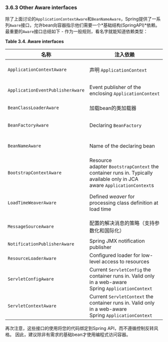 ### 3.6.3 Other Aware interfaces


除了上面讨论的`ApplicationContextAware`和`BeanNameAware`，Spring提供了一系列`Aware`接口，允许bean向容器指示他们需要一个*基础结构(SpringAPI)*依赖。 最重要的`Aware`接口总结如下 - 作为一般规则，看名字就能知道依赖类型：

**Table 3.4. Aware interfaces**

| 名称                               | 注入依赖                                     | 详情…                                      |
| -------------------------------- | ---------------------------------------- | ---------------------------------------- |
| `ApplicationContextAware`        | 声明 `ApplicationContext`           | [Section 3.6.2, “ApplicationContextAware and BeanNameAware”](http://docs.spring.io/spring/docs/5.0.0.M4/spring-framework-reference/htmlsingle/#beans-factory-aware) |
| `ApplicationEventPublisherAware` | Event publisher of the enclosing `ApplicationContext` | [Section 3.15, “Additional Capabilities of the ApplicationContext”](http://docs.spring.io/spring/docs/5.0.0.M4/spring-framework-reference/htmlsingle/#context-introduction) |
| `BeanClassLoaderAware`           | 加载bean的类加载器  | [Section 3.3.2, “Instantiating beans”](http://docs.spring.io/spring/docs/5.0.0.M4/spring-framework-reference/htmlsingle/#beans-factory-class) |
| `BeanFactoryAware`               | Declaring `BeanFactory`                  | [Section 3.6.2, “ApplicationContextAware and BeanNameAware”](http://docs.spring.io/spring/docs/5.0.0.M4/spring-framework-reference/htmlsingle/#beans-factory-aware) |
| `BeanNameAware`                  | Name of the declaring bean               | [Section 3.6.2, “ApplicationContextAware and BeanNameAware”](http://docs.spring.io/spring/docs/5.0.0.M4/spring-framework-reference/htmlsingle/#beans-factory-aware) |
| `BootstrapContextAware`          | Resource adapter `BootstrapContext` the container runs in. Typically available only in JCA aware `ApplicationContext`s | [Chapter 28, *JCA CCI*](http://docs.spring.io/spring/docs/5.0.0.M4/spring-framework-reference/htmlsingle/#cci) |
| `LoadTimeWeaverAware`            | Defined *weaver* for processing class definition at load time | [Section 7.8.4, “Load-time weaving with AspectJ in the Spring Framework”](http://docs.spring.io/spring/docs/5.0.0.M4/spring-framework-reference/htmlsingle/#aop-aj-ltw) |
| `MessageSourceAware`             | 配置的解决消息的策略（支持参数化和国际化） | [Section 3.15, “Additional Capabilities of the ApplicationContext”](http://docs.spring.io/spring/docs/5.0.0.M4/spring-framework-reference/htmlsingle/#context-introduction) |
| `NotificationPublisherAware`     | Spring JMX notification publisher        | [Section 27.7, “Notifications”](http://docs.spring.io/spring/docs/5.0.0.M4/spring-framework-reference/htmlsingle/#jmx-notifications) |
| `ResourceLoaderAware`            | Configured loader for low-level access to resources | [Chapter 4, *Resources*](http://docs.spring.io/spring/docs/5.0.0.M4/spring-framework-reference/htmlsingle/#resources) |
| `ServletConfigAware`             | Current `ServletConfig` the container runs in. Valid only in a web-aware Spring `ApplicationContext` | [Chapter 18, *Web MVC framework*](http://docs.spring.io/spring/docs/5.0.0.M4/spring-framework-reference/htmlsingle/#mvc) |
| `ServletContextAware`            | Current `ServletContext` the container runs in. Valid only in a web-aware Spring `ApplicationContext` | [Chapter 18, *Web MVC framework*](http://docs.spring.io/spring/docs/5.0.0.M4/spring-framework-reference/htmlsingle/#mvc) |

再次注意，这些接口的使用将您的代码绑定到Spring API，而不遵循控制反转风格。 因此，建议除非有需求的基础bean才使用编程式访问容器。